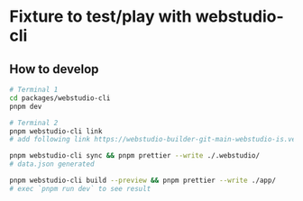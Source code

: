# Fixture to test/play with webstudio-cli

## How to develop

```bash
# Terminal 1
cd packages/webstudio-cli
pnpm dev
```

```bash
# Terminal 2
pnpm webstudio-cli link
# add following link https://webstudio-builder-git-main-webstudio-is.vercel.app/builder/cddc1d44-af37-4cb6-a430-d300cf6f932d?authToken=1cdc6026-dd5b-4624-b89b-9bd45e9bcc3d&mode=preview

pnpm webstudio-cli sync && pnpm prettier --write ./.webstudio/
# data.json generated

pnpm webstudio-cli build --preview && pnpm prettier --write ./app/
# exec `pnpm run dev` to see result
```
